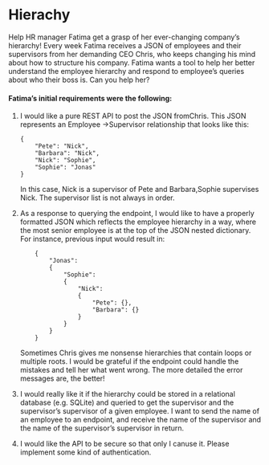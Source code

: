 # Hierachy
Help HR manager Fatima get a grasp of her ever-changing company’s hierarchy! 
Every week Fatima receives a JSON of employees and their supervisors from her demanding CEO Chris,
who keeps changing his mind about how to structure his company. 
Fatima wants a tool to help her better understand the employee hierarchy and respond to employee’s queries 
about who their boss is. Can you help her?

#### Fatima’s initial requirements were the following:

1. I would like a pure REST API to post the JSON fromChris. 
This JSON represents an Employee ->Supervisor relationship that looks like this:
    ```
    {
        "Pete": "Nick",
        "Barbara": "Nick",
        "Nick": "Sophie",
        "Sophie": "Jonas"
    }
    ```
    In this case, Nick is a supervisor of Pete and Barbara,Sophie supervises Nick. The supervisor list is
    not always in order.
 
 2. As a response to querying the endpoint, I would like
    to have a properly formatted JSON which
    reflects the employee hierarchy in a way, where the
    most senior employee is at the top of the JSON
    nested dictionary.
    For instance, previous input would
    result in:
    ```
        {
            "Jonas": 
            {
                "Sophie": 
                {
                    "Nick": 
                    {
                        "Pete": {},
                        "Barbara": {}
                    }
                }
            }
        }
    ```
    Sometimes Chris gives me nonsense hierarchies that
    contain loops or multiple roots. I would be
    grateful if the endpoint could handle the mistakes
    and tell her what went wrong. The more
    detailed the error messages are, the better!
    
 3. I would really like it if the hierarchy could be stored
    in a relational database (e.g. SQLite) and
    queried to get the supervisor and the supervisor’s 
    supervisor of a given employee. I want to send 
    the name of an employee to an endpoint, and receive 
    the name of the supervisor and the name of the supervisor’s supervisor in return.
 
 4. I would like the API to be secure so that only I canuse it. Please implement some kind of
    authentication.